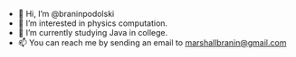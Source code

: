 - 👋 Hi, I’m @braninpodolski
- 👀 I’m interested in physics computation.
- 🌱 I’m currently studying Java in college.
- 📫 You can reach me by sending an email to marshallbranin@gmail.com

<!---
braninpodolski/braninpodolski is a ✨ special ✨ repository because its `README.md` (this file) appears on your GitHub profile.
You can click the Preview link to take a look at your changes.
--->
